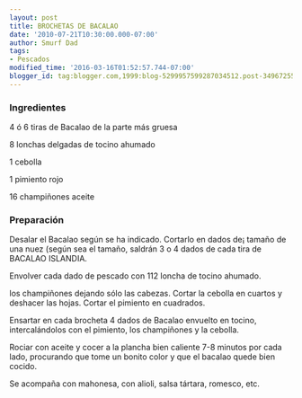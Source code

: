 ```yaml
---
layout: post
title: BROCHETAS DE BACALAO
date: '2010-07-21T10:30:00.000-07:00'
author: Smurf Dad
tags:
- Pescados
modified_time: '2016-03-16T01:52:57.744-07:00'
blogger_id: tag:blogger.com,1999:blog-5299957599287034512.post-3496725555662705212
---
```


<h3>Ingredientes</h3>

4 ó 6 tiras de Bacalao de la parte más gruesa

8 lonchas delgadas de tocino ahumado

1 cebolla

1 pimiento rojo

16 champiñones aceite

<h3>Preparación</h3>

Desalar el Bacalao según se ha indicado. Cortarlo en dados de&iexcl; tamaño de una nuez (según sea el tamaño, saldrán 3 o 4 dados de cada tira de BACALAO ISLANDIA.

Envolver cada dado de pescado con 112 loncha de tocino ahumado.

los champiñones dejando sólo las cabezas. Cortar la cebolla en cuartos y deshacer las hojas. Cortar el pimiento en cuadrados.

Ensartar en cada brocheta 4 dados de Bacalao envuelto en tocino, intercalándolos con el pimiento, los champiñones y la cebolla.

Rociar con aceite y cocer a la plancha bien caliente 7-8 minutos por cada lado, procurando que tome un bonito color y que el bacalao quede bien cocido.

Se acompaña con mahonesa, con alioli, salsa tártara, romesco, etc.

